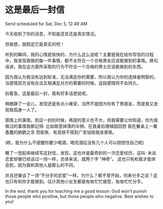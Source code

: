 # 这是最后一封信

Send scheduled for Sat, Dec 5, 12:49 AM



今天收到了你的消息，不知是谎言还是真实情况。

但我想，就假定它是真实的吧！

听到的瞬间，我的心情是愉快的，为什么这么说呢？主要是我在给你写信的过程中，我发现我做的每一件事情，都不太符合一个合格男友应该能做到的事情。换句话讲，我在这方面所采取的行为不符合一个合格的男士应该能做到的东西。

因为我认为我没有达到标准，无法满足你的需要，所以我认为你的选择是明智的。当感情双方没有办法互相满足对方的需要的时候，这段感情将不会持久。



别着急，这是最后一封，我有好多话想说呢。

稍微静了一会儿，发现还是有点小难受，当然不是因为你有了男朋友，而是我又发现我孤身一人了。



感情上的事情，到这一封的时候，再提的意义也不大，但我需要让你知道，你为我做过的事情我都记得: 比如故意掉落的伞柄、在我身后楼梯因回想 我在餐桌上一番愚蠢的肺腑之言 而偷笑、有高铁不搭到广安站陪我坐普铁。

\(欸，我为什么不提醒你要少喝酒，喝完酒后没有几个人可以把控住自己呢\)



睡了一觉起来继续写这封信，发现，这也许是最奇妙的一次恋爱经历，这叫: 未谈恋爱却像已经谈过一场一样，总体来说，就两个字 “神奇”。 这也只有和我才能体会到，因为我和其他人是那么的不同。

并且还像谈了一场“不分手的恋爱”一样。为什么？都不曾开始，何来分手之说？这也只有和你才能做到。估计其他小女生都是匆匆忙忙接受，匆匆忙忙分手。



In the end, thank you for teaching me a good lesson: God won't punish those people who positive, but those people who negative. Best wishes to you!

